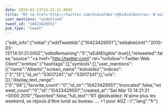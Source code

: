```yaml
---
date: 2010-03-13T14:21:21.000Z
title: "RT <a href='http://twitter.com/kidvaldez'>@kidvaldez</a>: N'aime plus les weekend, se réjouis d'être lundi au bureau. ... +1 pour AGZ :-)″"
user_mentions: "undefined"
tweet_id: "10423429551"
pub_type: "tweet"
---
```

{"edit_info":{"initial":{"editTweetIds":["10423429551"],"editableUntil":"2010-03-13T14:51:21.000Z","editsRemaining":"5","isEditEligible":true}},"retweeted":false,"source":"<a href=\"http://twitter.com\" rel=\"nofollow\">Twitter Web Client</a>","entities":{"hashtags":[],"symbols":[],"user_mentions":[{"name":"Alberto","screen_name":"kidvaldez","indices":["3","13"],"id_str":"53017241","id":"53017241"}],"urls":[]},"display_text_range":["0","94"],"favorite_count":"0","id_str":"10423429551","truncated":false,"retweet_count":"0","id":"10423429551","created_at":"Sat Mar 13 14:21:21 +0000 2010","favorited":false,"full_text":"RT @kidvaldez: N'aime plus les weekend, se réjouis d'être lundi au bureau. ... +1 pour AGZ :-)","lang":"fr"}
